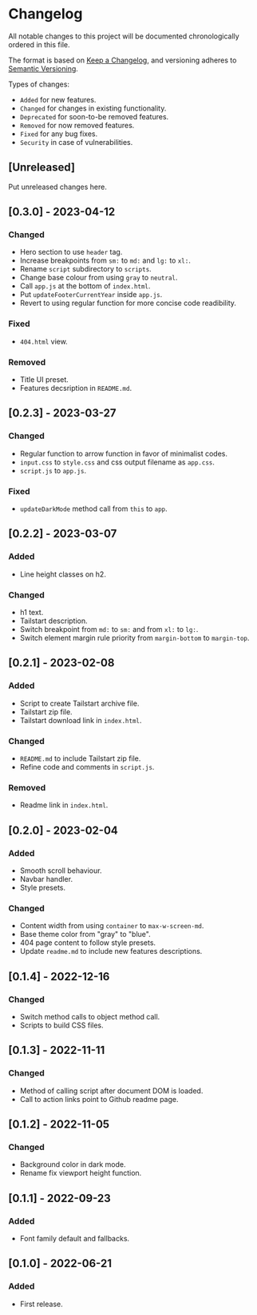 # Changelog
All notable changes to this project will be documented chronologically ordered
in this file.

The format is based on [Keep a Changelog](https://keepachangelog.com/en/1.0.0/),
and versioning adheres to [Semantic Versioning](https://semver.org/spec/v2.0.0.html).

Types of changes:
* `Added` for new features.
* `Changed` for changes in existing functionality.
* `Deprecated` for soon-to-be removed features.
* `Removed` for now removed features.
* `Fixed` for any bug fixes.
* `Security` in case of vulnerabilities.

## [Unreleased]
Put unreleased changes here.

## [0.3.0] - 2023-04-12

### Changed
* Hero section to use `header` tag.
* Increase breakpoints from `sm:` to `md:` and `lg:` to `xl:`.
* Rename `script` subdirectory to `scripts`.
* Change base colour from using `gray` to `neutral`.
* Call `app.js` at the bottom of `index.html`.
* Put `updateFooterCurrentYear` inside `app.js`.
* Revert to using regular function for more concise code readibility.

### Fixed
* `404.html` view.

### Removed
* Title UI preset.
* Features decsription in `README.md`.

## [0.2.3] - 2023-03-27
### Changed
* Regular function to arrow function in favor of minimalist codes.
* `input.css` to `style.css` and css output filename as `app.css`.
* `script.js` to `app.js`.

### Fixed
* `updateDarkMode` method call from `this` to `app`.

## [0.2.2] - 2023-03-07
### Added
* Line height classes on h2.

### Changed
* h1 text.
* Tailstart description.
* Switch breakpoint from `md:` to `sm:` and from `xl:` to `lg:`.
* Switch element margin rule priority from `margin-bottom` to `margin-top`.

## [0.2.1] - 2023-02-08
### Added
* Script to create Tailstart archive file.
* Tailstart zip file.
* Tailstart download link in `index.html`.

### Changed
* `README.md` to include Tailstart zip file.
* Refine code and comments in `script.js`.

### Removed
* Readme link in `index.html`.

## [0.2.0] - 2023-02-04
### Added
* Smooth scroll behaviour.
* Navbar handler.
* Style presets.

### Changed
* Content width from using `container` to `max-w-screen-md`.
* Base theme color from "gray" to "blue".
* 404 page content to follow style presets.
* Update `readme.md` to include new features descriptions.

## [0.1.4] - 2022-12-16
### Changed
* Switch method calls to object method call.
* Scripts to build CSS files.

## [0.1.3] - 2022-11-11
### Changed
* Method of calling script after document DOM is loaded.
* Call to action links point to Github readme page.

## [0.1.2] - 2022-11-05
### Changed
* Background color in dark mode.
* Rename fix viewport height function.

## [0.1.1] - 2022-09-23
### Added
* Font family default and fallbacks.

## [0.1.0] - 2022-06-21
### Added
* First release.